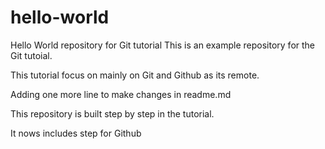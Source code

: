 # hello-world
Hello World repository for Git tutorial
This is an example repository for the Git tutoial.

This tutorial focus on mainly on Git and Github as its remote.

Adding one more line to make changes in readme.md

This repository is built step by step in the tutorial.

It nows includes step for Github

